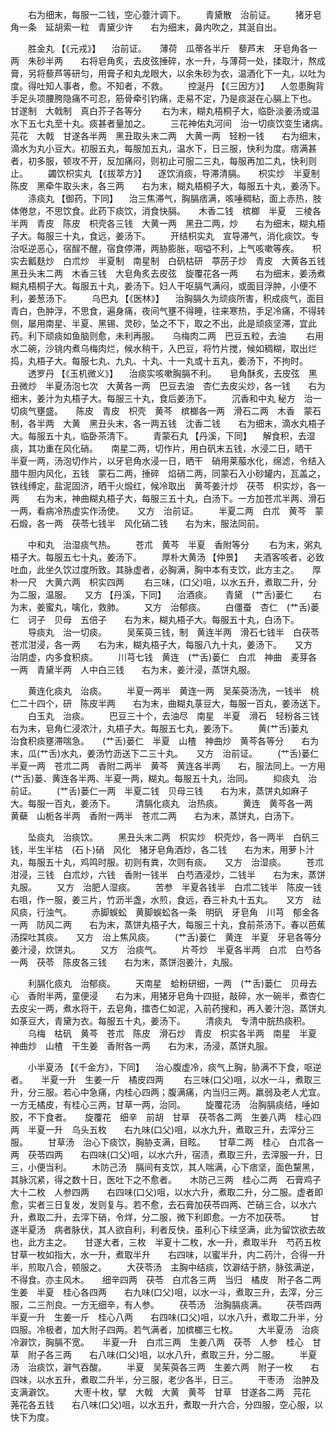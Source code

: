 <!-- { "loadSidebar": true } -->
　　右为细末，每服一二钱，空心虀汁调下。
　　青黛散　治前证。
　　猪牙皂角一条　延胡索一粒　青黛少许　　右为细末，鼻内吹之，其涎自出。

　　胜金丸 【《元戎》】 　治前证。　　薄荷　瓜蒂各半斤　藜芦末　牙皂角各一两　朱砂半两　　右将皂角炙，去皮弦捶碎，水一升，与薄荷一处，揉取汁，熬成膏，另将藜芦等研匀，用膏子和丸龙眼大，以余朱砂为衣，温酒化下一丸，以吐为度。得吐知人事者，愈。不知者，不救。
　　控涎丹 【《三因方》】 　人忽患胸背手足头项腰胯隐痛不可忍，筋骨牵引钓痛，走易不定，乃是痰涎在心膈上下也。　　甘遂制　大戟制　真白芥子各等分
　　右为末，糊丸梧桐子大，临卧淡姜汤或温水下五七丸至十丸。痰甚者量加之。
　　三花神佑丸河间　治一切痰饮变生诸病。　　芫花　大戟　甘遂各半两　黑丑取头末二两　大黄一两　轻粉一钱　　右为细末，滴水为丸小豆大。初服五丸，每服加五丸，温水下，日三服，快利为度。痞满甚者，初多服，顿攻不开，反加痛闷，则初止可服二三丸，每服再加二丸，快利则止。
　　蠲饮枳实丸 【《拔萃方》】 　逐饮消痰，导滞清膈。　　枳实炒　半夏制　陈皮　黑牵牛取头末，各三两　　右为末，糊丸梧桐子大，每服五十丸，姜汤下。
　　涤痰丸 【御药，下同】 　治三焦滞气，胸膈痞满，咳唾稠粘，面上赤热，肢体倦怠，不思饮食。此药下痰饮，消食快膈。　　木香二钱　槟榔　半夏　三棱各半两　青皮　陈皮　枳壳各三钱　大黄一两　黑丑二两，炒　　右为细末，糊丸梧子大。每服三十丸，食远，姜汤下。
　　开结枳实丸　宣导滞气，消化痰饮。专治呕逆恶心，宿酲不醒，宿食停滞，两胁膨胀，咽嗌不利，上气咳嗽等疾。　　枳实去瓤麸炒　白朮炒　半夏制　南星制　白矾枯研　葶苈子炒　青皮　大黄各五钱　黑丑头末二两　木香三钱　大皂角炙去皮弦　旋覆花各一两　　右为细末，姜汤煮糊丸梧桐子大。每服五十丸，姜汤下。妇人干呕膈气满闷，或面目浮肿，小便不利，姜葱汤下。
　　乌巴丸 【《医林》】 　治胸膈久为顽痰所害，积成痰气，面目青白，色肿浮，不思食，遍身痛，夜间气壅不得睡，往来寒热，手足冷痛，不得转侧，屡用南星、半夏、黑锡、灵砂，坠之不下，取之不出，此是顽痰坚滞，宜此药。利下顽痰如鱼脑则愈，未利再服。　　乌梅肉二两　巴豆五粒，去油
　　右用水二碗，沙铫内煮乌梅肉烂，候水稍干，入巴豆，将竹片搅，候如稠糊，取出烂捣，丸梧子大。每服七丸、九丸、十丸、十一丸或十五丸，姜汤下，不拘时。
　　透罗丹 【《玉机微义》】 　治痰实咳嗽胸膈不利。　　皂角酥炙，去皮弦　黑丑微炒　半夏汤泡七次　大黄各一两　巴豆去油　杏仁去皮尖炒，各一钱　　右为细末，姜汁为丸梧子大。每服三十丸，食后姜汤下。
　　沉香和中丸 秘方　治一切痰气壅盛。　　陈皮　青皮　枳壳　黄芩　槟榔各一两　滑石二两　木香　蒙石制，各半两　大黄　黑丑头末，各一两五钱　沈香二钱　　右为细末，滴水丸梧子大。每服五十丸，临卧茶清下。
　　青蒙石丸 【丹溪，下同】 　解食积，去湿痰，其功重在风化硝。　　南星二两，切作片，用白矾末五钱，水浸二日，晒干　半夏一两，汤泡切作片，以牙皂角水浸一日，晒干　硝用莱菔水化，绵滤，令结入腊牛胆内风化，五钱　蒙石二两，捶碎　焰硝二两，同蒙石入小砂罐内，瓦盖之，铁线缚定，盐泥固济，晒干火煅红，候冷取出　黄芩姜汁炒　茯苓　枳实炒，各一两　　右为末，神曲糊丸梧子大，每服三五十丸，白汤下。一方加苍朮半两、滑石一两，看病冷热虚实作汤使。　　又方　治前证。
　　半夏二两　白朮　黄芩　蒙石煅，各一两　茯苓七钱半　风化硝二钱　　右为末，服法同前。

　　中和丸　治湿痰气热。
　　苍朮　黄芩　半夏　香附等分
　　右为末，粥丸梧子大。每服五七十丸，姜汤下。
　　厚朴大黄汤 【仲景】 　夫酒客咳者，必致吐血，此坐久饮过度所致。其脉虚者，必胸满，胸中本有支饮，此方主之。　　厚朴一尺　大黄六两　枳实四两
　　右三味，(口父)咀，以水五升，煮取二升，分为二服，温服。　　又方 【丹溪，下同】 　治酒痰。　　青黛　(艹舌)蒌仁
　　右为末，姜蜜丸，噙化，救肺。
　　又方　治郁痰。
　　白僵蚕　杏仁　(艹舌)蒌仁　诃子　贝母　五倍子　　右为末，糊丸梧子大。每服五十丸，白汤下。
　　导痰丸　治一切痰。
　　吴茱萸三钱，制　黄连半两　滑石七钱半　白茯苓　苍朮泔浸，各一两　　右为末，糊丸梧子大，每服八九十丸，姜汤下。　　又方　治阴虚，内多食积痰。
　　川芎七钱　黄连　(艹舌)蒌仁　白朮　神曲　麦芽各一两　青黛半两　人中白三钱　　右为末，姜汁浸，蒸饼丸服。

　　黄连化痰丸　治痰。
　　半夏一两半　黄连一两　吴茱萸汤洗，一钱半　桃仁二十四个，研　陈皮半两　　右为末，曲糊丸菉豆大，每服一百丸，姜汤送下。
　　白玉丸　治痰。
　　巴豆三十个，去油尽　南星　半夏　滑石　轻粉各三钱　　右为末，皂角仁浸浓汁，丸梧子大。每服五七丸，姜汤下。
　　黄(艹舌)蒌丸　治食积痰壅滞喘急。　　(艹舌)蒌仁　半夏　山楂　神曲炒　黄芩各等分　　右为末，瓜(艹舌)水丸，姜汤竹沥送下二三十丸。　　又方　治前证。
　　(艹舌)蒌仁　半夏一两　苍朮二两　香附二两半　黄芩　黄连各半两　　右，服法同上。一方用(艹舌)蒌、黄连各半两、半夏一两，糊丸。每服五十丸，治同。
　　抑痰丸　治前证。
　　(艹舌)蒌仁一两　半夏二钱　贝母三钱　　右为末，蒸饼丸如麻子大。每服一百丸，姜汤下。
　　清膈化痰丸　治热痰。
　　黄连　黄芩各一两　黄蘗　山栀各半两　香附一两半　苍朮二两　　右为末，蒸饼丸，白汤下。

　　坠痰丸　治痰饮。
　　黑丑头末二两　枳实炒　枳壳炒，各一两半　白矾三钱，半生半枯　(石卜)硝　风化　猪牙皂角酒炒，各二钱　　右为末，用萝卜汁丸，每服五十丸，鸡鸣时服。初则有粪，次则有痰。　　又方　治湿痰。
　　苍朮泔浸，三钱　白朮炒，六钱　香附一钱半　白芍酒浸炒，二钱半　　右为末，蒸饼丸服。
　　又方　治肥人湿痰。
　　苦参　半夏各钱半　白朮二钱半　陈皮一钱　　右咀，作一服，姜三片，竹沥半盏，水煎，食远，吞三补丸十五丸。　　又方　祛风痰，行浊气。
　　赤脚蜈蚣　黄脚蜈蚣各一条　明矾　牙皂角　川芎　郁金各一两　防风二两　　右为末，蒸饼丸梧子大，每服三十丸，食前茶汤下。春以芭蕉汤探吐其痰。　　又方　治上焦风痰。
　　(艹舌)蒌仁　黄连　半夏　牙皂各等分　　姜汁浸，炊饼丸。
　　又方　治痰气。
　　片芩炒　半夏各半两　白朮　白芍各一两　茯苓　陈皮各三钱　　右为末，蒸饼泡姜汁，丸服。

　　利膈化痰丸　治郁痰。
　　天南星　蛤粉研细，一两　(艹舌)蒌仁　贝母去心　香附半两，童便浸　　右为末，用猪牙皂角十四挺，敲碎，水一碗半，煮杏仁去皮尖一两，煮水将干，去皂角，擂杏仁如泥，入前药搜和，再入姜汁泡，蒸饼丸如菉豆大，青黛为衣。每服五十丸，姜汤下。
　　清痰丸　专清中脘热痰积。
　　乌梅　枯矾　黄芩　苍朮　陈皮　滑石炒　青皮　枳实各半两　南星　半夏　 神曲炒　山楂　干生姜　香附各一两　　右为末，汤浸，蒸饼丸服。

　　小半夏汤 【《千金方》，下同】 　治心腹虚冷，痰气上胸，胁满不下食，呕逆者。　　半夏一升　生姜一斤　橘皮四两
　　右三味(口父)咀，以水一斗，煮取三升，分三服。若心中急痛，内桂心四两；腹满痛，内当归三两。羸弱及老人尤宜。一方无橘皮，有桂心三两，甘草一两，治同。
　　旋覆花汤　治胸膈痰结，唾如胶，不下食者。　　旋覆花　细辛　前胡　甘草　茯苓各二两　生姜八两　桂心四两　半夏一升　乌头五枚　　右九味(口父)咀，以水九升，煮取三升，去滓分三服。
　　甘草汤　治心下痰饮，胸胁支满，目眩。　　甘草二两　桂心　白朮各一两　茯苓四两　　右四味(口父)咀，以水六升，宿渍，煮取三升，去滓服一升，日三，小便当利。
　　木防己汤　膈间有支饮，其人喘满，心下痞坚，面色黧黑，其脉沉紧，得之数十日，医吐下之不愈者。　　木防己三两　桂心二两　石膏鸡子大十二枚　人参四两　　右四味(口父)咀，以水六升，煮取二升，分二服。虚者即愈，实者三日复发，发则复与。若不愈，去石膏加茯苓四两、芒硝三合，以水六升，煮取二升，去滓下硝，令烊，分二服，微下利即愈。一方不加茯苓。
　　甘遂半夏汤　病者脉伏，其人欲自利，利者反快，虽利心下续坚满，此为留饮欲去故也，此方主之。　　甘遂大者，三枚　半夏十二枚，水一升，煮取半升　芍药五枚　甘草一枚如指大，水一升，煮取半升　　右四味，以蜜半升，内二药汁，合得一升半，煎取八合，顿服之。
　　大茯苓汤　主胸中结痰，饮澼结于脐，脉弦满逆，不得食。亦主风木。　　细辛四两　茯苓　白朮各三两　当归　橘皮　附子各二两　生姜　半夏　桂心各四两　　右九味(口父)咀，以水一斗，煮取三升，去滓，分三服，二三剂良。一方无细辛，有人参。
　　茯苓汤　治胸膈痰满。
　　茯苓四两　半夏一升　生姜一斤　桂心八两　　右四味(口父)咀，以水八升，煮取二升半，分四服。冷极者，加大附子四两。若气满者，加槟榔三七枚。
　　大半夏汤　治痰冷澼饮，胸膈不宽。　　半夏一升　白朮三两　生姜八两　茯苓　人参　桂心　甘草　附子各三两　　右八味(口父)咀，以水八升，煮取三升，分二服。
　　半夏汤　治痰饮，澼气吞酸。
　　半夏　吴茱萸各三两　生姜六两　附子一枚　　右四味，以水五升，煮取二升半，分三服，老少各半，日三。
　　干枣汤　治肿及支满澼饮。
　　大枣十枚，擘　大戟　大黄　黄芩　甘草　甘遂各二两　芫花　荛花各五钱　　右八味(口父)咀，以水五升，煮取一升六合，分四服，空心服，以快下为度。
